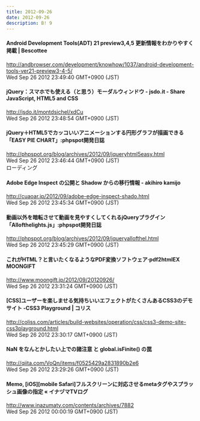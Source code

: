 ```yaml
---
title: 2012-09-26
date: 2012-09-26
description: B! 9
---
```


#### Android Development Tools(ADT) 21 preview3,4,5 更新情報をわかりやすく掲載 | Bescottee
http://andbrowser.com/development/knowhow/1037/android-development-tools-ver21-preview3-4-5/<br>
Wed Sep 26 2012 23:49:40 GMT+0900 (JST)<br>


#### jQuery：スマホでも使える（と思う）モーダルウィンドウ - jsdo.it - Share JavaScript, HTML5 and CSS
http://jsdo.it/montdsichel/xdCu<br>
Wed Sep 26 2012 23:48:54 GMT+0900 (JST)<br>


#### jQuery＋HTML5でカッコいいアニメーションする円形グラフが描画できる「EASY PIE CHART」:phpspot開発日誌
http://phpspot.org/blog/archives/2012/09/jqueryhtml5easy.html<br>
Wed Sep 26 2012 23:46:44 GMT+0900 (JST)<br>
ローディング


#### Adobe Edge Inspect の公開と Shadow からの移行情報 - akihiro kamijo
http://cuaoar.jp/2012/09/adobe-edge-inspect-shado.html<br>
Wed Sep 26 2012 23:45:34 GMT+0900 (JST)<br>


#### 動画以外を暗転させて動画を見やすくしてくれるjQueryプラグイン「Allofthelights.js」:phpspot開発日誌
http://phpspot.org/blog/archives/2012/09/jqueryallofthel.html<br>
Wed Sep 26 2012 23:45:29 GMT+0900 (JST)<br>


#### これがHTML？と言いたくなるようなPDF変換ソフトウェア·pdf2htmlEX MOONGIFT
http://www.moongift.jp/2012/09/20120926/<br>
Wed Sep 26 2012 23:31:24 GMT+0900 (JST)<br>


####   [CSS]ユーザーを楽しませる気持ちいいエフェクトがたくさんあるCSS3のデモサイト -CSS3 Playground | コリス
http://coliss.com/articles/build-websites/operation/css/css3-demo-site-css3playground.html<br>
Wed Sep 26 2012 23:30:17 GMT+0900 (JST)<br>


#### NaN をなんとかしたい上での諸注意 と global.isFinite() の罠
http://qiita.com/VoQn/items/f0525429a2831890b2e6<br>
Wed Sep 26 2012 23:29:26 GMT+0900 (JST)<br>


#### Memo, [iOS][mobile Safari]フルスクリーンに対応させるmetaタグやスプラッシュ画像の指定 « イナヅマTVログ
http://www.inazumatv.com/contents/archives/7882<br>
Wed Sep 26 2012 00:00:19 GMT+0900 (JST)<br>


